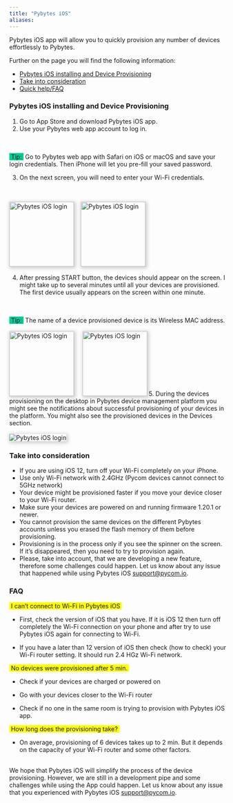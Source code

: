 ```yaml
---
title: "Pybytes iOS"
aliases:
---
```


Pybytes iOS app will allow you to quickly provision any number of devices effortlessly to Pybytes.

Further on the page you will find the following information:

*  [Pybytes iOS installing and Device Provisioning](#installing)
*  [Take into consideration](#recommendations)
*  [Quick help/FAQ](#faq)


<a id="installing"></a>
### Pybytes iOS installing and Device Provisioning

1. Go to App Store and download Pybytes iOS app.
2. Use your Pybytes web app account to log in.
<br/>
<br/>
<span style="background-color:#00cc96;">&nbsp;Tip:&nbsp;</span>&nbsp;Go to Pybytes web app with Safari on iOS or macOS and save your login credentials.
Then iPhone will let you pre-fill your saved password.

3. On the next screen, you will need to enter your Wi-Fi credentials.
<br/>
<br/>
<img src="/gitbook/assets/pybytes/iOS/login.jpg" alt="Pybytes iOS login" width="150" style="box-shadow: 2px 2px 8px 2px #cccccc;"/>&nbsp;&nbsp;&nbsp;&nbsp;<img src="/gitbook/assets/pybytes/iOS/loginSavedPasswords.jpg" alt="Pybytes iOS login" width="150" style="box-shadow: 2px 2px 8px 2px #cccccc;" />

4. After pressing START button, the devices should appear on the screen. I might take up to several minutes until all your devices are provisioned. The first device usually appears on the screen within one minute.
<br/>
<br/>
<span style="background-color:#00cc96;">&nbsp;Tip:&nbsp;</span>&nbsp;The name of a device provisioned device is its Wireless MAC address.
<br/>
<br/>
<img src="/gitbook/assets/pybytes/iOS/wifiSettings.jpg" alt="Pybytes iOS login" width="150" style="box-shadow: 2px 2px 8px 2px #cccccc;"/>&nbsp;&nbsp;&nbsp;&nbsp;
<img src="/gitbook/assets/pybytes/iOS/provisionedDevicesIOS.jpg" alt="Pybytes iOS login" width="150" style="box-shadow: 2px 2px 8px 2px #cccccc;"/>
5. During the devices provisioning on the desktop in Pybytes device management platform you might see the notifications about successful provisioning of your devices in the platform. You might also see the provisioned devices in the Devices section.
<br/>
<br/>
<img src="/gitbook/assets/pybytes/iOS/provisionedDevicesPybytes.png" alt="Pybytes iOS login" style="padding:0px;box-shadow: 2px 2px 8px 2px #cccccc;"/>

<a id="recommendations"></a>
### Take into consideration

* If you are using iOS 12, turn off your Wi-Fi completely on your iPhone.
* Use only Wi-Fi network with 2.4GHz (Pycom devices cannot connect to 5GHz network)
* Your device might be provisioned faster if you move your device closer to your Wi-Fi router.
* Make sure your devices are powered on and running firmware 1.20.1 or newer.
* You cannot provision the same devices on the different Pybytes accounts unless you erased the flash memory of them before provisioning.
* Provisioning is in the process only if you see the spinner on the screen. If it’s disappeared, then you need to try to provision again.
* Please, take into account, that we are developing a new feature, therefore some challenges could happen. Let us know about any issue that happened while using Pybytes iOS <a href="mailto:support@pycom.io">support@pycom.io</a>.

<a id="faq"></a>
### FAQ

<span style="background-color:#ffff00;">&nbsp;I can’t connect to Wi-Fi in Pybytes iOS&nbsp;</span>

* First, check the version of iOS that you have. If it is iOS 12 then turn off completely the Wi-Fi connection on your phone and after try to use Pybytes iOS again for connecting to Wi-Fi.

* If you have a later than 12 version of iOS then check (how to check) your Wi-Fi router setting. It should run 2.4 HGz Wi-Fi network.

<span style="background-color:#ffff00;">&nbsp;No devices were provisioned after 5 min.&nbsp;</span>

* Check if your devices are charged or powered on

* Go with your devices closer to the Wi-Fi router

* Check if no one in the same room is trying to provision with Pybytes iOS app.

<span style="background-color:#ffff00;">&nbsp;How long does the provisioning take?&nbsp;</span>

* On average, provisioning of 6 devices takes up to 2 min. But it depends on the capacity of your Wi-Fi router and some other factors.

<br/>
We hope that Pybytes iOS will simplify the process of the device provisioning. However, we are still in a development pipe and some challenges while using the App could happen. Let us know about any issue that you experienced with Pybytes iOS <a href="mailto:support@pycom.io">support@pycom.io</a>.
<br/>
<br/>
<br/>
